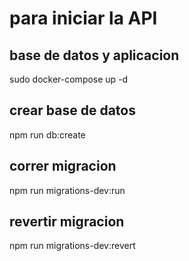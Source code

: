 # para iniciar la API

## base de datos y aplicacion
sudo docker-compose up -d

## crear base de datos
npm run db:create

## correr migracion
npm run migrations-dev:run

## revertir migracion
npm run migrations-dev:revert


